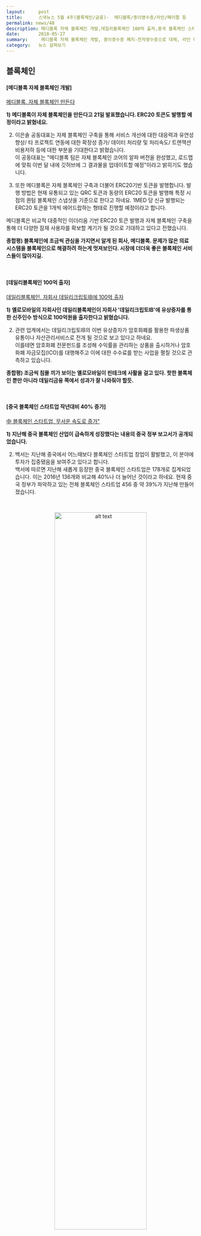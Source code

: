 ```yaml
---
layout:     post
title:      스낵뉴스 5월 4주(블록체인/금융)-  메디블록/종이영수증/라인/페이팔 등
permalink: news/48
description: 메디블록 자체 블록체인 개발,데일리블록체인 100억 출자,중국 블록체인 스타트업 작년대비 40% 증가,중국은행 빈곤퇴치 위해 블록체인 도입,카카오 '카카오G' 설립,모건스탠리 자체 알렉사 스킬 제공,뱅크오브아메리카 AI 비서 에리카 도입,KB국민은행 스마트오더 출시,종이영수증 폐지/전자영수증으로 대체,라인 대만 아이패스 최대주주 차지,페이팔 구글계정 전체 통합,페이팔 아이제틀 인수,교보생명 KISA와 인슈어테크 MOU 체결,미래에셋 핀테크랩 설립,노르디아뱅크 로보 어드바이저 도입
date:       2018-05-27
summary:     메디블록 자체 블록체인 개발, 종이영수증 폐지-전자영수증으로 대체, 라인 대만 아이패스 최대주주 차지, 페이팔 아이제틀 인수 등
category:   뉴스 살펴보기
---
```


## 블록체인 

#### [메디블록 자체 블록체인 개발]

[메디블록, 자체 블록체인 만든다](http://news.naver.com/main/read.nhn?mode=LSD&mid=shm&sid1=105&oid=293&aid=0000022112)

<strong>1) 메디블록이 자체 블록체인을 만든다고 21일 발표했습니다. ERC20 토큰도 발행할 예정이라고 밝혔네요.</strong>

2) 이은솔 공동대표는 자체 블록체인 구축을 통해 서비스 개선에 대한 대응력과 유연성 향상/ 타 프로젝트 연동에 대한 확장성 증가/ 데이터 처리량 및 처리속도/ 트랜잭션 비용저하 등에 대한 부분을 기대한다고 밝혔습니다.   
이 공동대표는 "메디블록 팀은 자체 블록체인 코어의 알파 버전을 완성했고, 로드맵에 맞춰 이번 달 내에 깃허브에 그 결과물을 업데이트할 예정"이라고 밝히기도 했습니다.

3) 또한 메디블록은 자체 블록체인 구축과 더불어 ERC20기반 토큰을 발행합니다. 
발행 방법은 현재 유통되고 있는 QRC 토큰과 동량의 ERC20 토큰을 발행해 특정 시점의 퀀텀 블록체인 스냅샷을 기준으로 한다고 하네요. 
1MED 당 신규 발행되는 ERC20 토큰을 1개씩 에어드랍하는 형태로 진행할 예정이라고 합니다.

메디블록은 비교적 대중적인 이더리움 기반 ERC20 토큰 발행과 자체 블록체인 구축을 통해 더 다양한 잠재 사용자를 확보할 계기가 될 것으로 기대하고 있다고 전했습니다.

<strong>종합평) 블록체인에 조금씩 관심을 가지면서 알게 된 회사, 메디블록. 문제가 많은 의료 시스템을 블록체인으로 해결하려 하는게 멋져보인다. 시장에 더더욱 좋은 블록체인 서비스들이 많아지길.</strong>

<br>

#### [데일리블록체인 100억 출자]

[데일리블록체인, 자회사 데일리크립토IB에 100억 출자](http://news1.kr/articles/?3326237)

<strong>1) 옐로모바일의 자회사인 데일리블록체인이 자회사 '데일리크립토IB'에 유상증자를 통한 신주인수 방식으로 100억원을 출자한다고 밝혔습니다.</strong>

2) 관련 업계에서는 데일리크립토IB의 이번 유상증자가 암호화폐를 활용한 파생상품 유통이나 자산관리서비스로 전개 될 것으로 보고 있다고 하네요.   
이를테면 암호화폐 전문펀드를 조성해 수익률을 관리하는 상품을 출시하거나 암호화폐 자금모집(ICO)를 대행해주고 이에 대한 수수료를 받는 사업을 펼칠 것으로 관측하고 있습니다.

<strong>종합평) 조금씩 침몰 끼가 보이는 옐로모바일이 핀테크에 사활을 걸고 있다. 핫한 블록체인 뿐만 아니라 데일리금융 쪽에서 성과가 잘 나와줘야 할듯.</strong>

<br>

#### [중국 블록체인 스타트업 작년대비 40% 증가]

[中 블록체인 스타트업, 무서운 속도로 증가"](http://www.zdnet.co.kr/news/news_view.asp?artice_id=20180522142530)

<strong>1) 지난해 중국 블록체인 산업이 급속하게 성장했다는 내용의 중국 정부 보고서가 공개되었습니다.</strong>

2) 백서는 지난해 중국에서 어느때보다 블록체인 스타트업 창업이 활발했고, 이 분야에 투자가 집중됐음을 보여주고 있다고 합니다.  
백서에 따르면 지난해 새롭게 등장한 중국 블록체인 스타트업은 178개로 집계되었습니다. 이는 2016년 136개와 비교해 40%나 더 늘어난 것이라고 하네요. 
현재 중국 정부가 파악하고 있는 전체 블록체인 스타트업 456 중 약 39%가 지난해 만들어졌습니다.

<br>

<p align ="middle">	
 <img src="http://image.zdnet.co.kr/2018/05/22/lyk_5pMzvcHG1JxCbadb.jpg" alt="alt text" width = "70%">
</p>

<br>


3) 백서에는 블록체인 기술에 대한 투자도 최고치에 달했다는 내용도 포함됩니다.   
백서에 따르면 현재까지 249건의 블록체인 기술에 대한 투자가 이뤄졌는데, 그 중 40%인 96건이 지난해 집중되었습니다. 
지난 2014년부터 2016년까지 투자 건수를 모두 합친 것보다 더 많은 투자가 지난해 일어났습니다.​

특히 올해 1분기에는 이미 68건의 투자가 이뤄졌다고 합니다.

<strong>종합평) 인공지능 스피커 시장 뿐만 아니라 블록체인도 활발하다. 대륙은 너무너무 크다. 이제는 예전의 중국이 절대 아니다.</strong>

<br>

#### [중국은행 빈곤퇴치 위해 블록체인 도입]

[중국은행, 티베트 빈곤퇴치 위해 블록체인 사용](http://www.zdnet.co.kr/news/news_view.asp?artice_id=20180525082850&type=det&re=)

<strong>1) 중국 최대 국영은행 중 하나인 중국은행(Bank of China)이 티베트 빈곤 퇴치를 위해 블록체인 기술을 사용합니다.</strong>

2)  중국은행은 중국 남서 지방 티베트 자치구에 기존 클라우드 기반 시스템에 블록체인 기술을 통합 도입해, 빠르게 생활자금을 신청하거나 지원자 매칭을 손쉽게 할 계획을 가지고 있다고 밝혔습니다.
중국은행의 블록체인 기술은 은행 거래와 자금 배분에 대한 보안 검증에 사용되며, 다중 노드 네트워크로 은행 및 자금 지원자와 연결하는 데 이용될 계획이라고 합니다.

3) 중국은행은 티베트 자치구 외에도 간쑤·유난·칭하이 같은 지역에도 비슷한 프로젝트 도입하고 있는데요. 특히 티베트는 지역 빈곤 구제 사무소의 통계에 따르면 33만명이 빈곤층이라고 합니다.

현재 중국 정부는 빈곤 퇴치를 위해 26억달러(약 2조8천100억원)를 배정한 상태입니다.​

<strong>종합평) 빈곤과의 전쟁에 블록체인이 쓰인다. 블록체인은 세상을 어디까지 바꿀 수 있을까.</strong>

<br>


#### [카카오 '카카오G' 설립]

[카카오, 블록체인 사업 지휘할 '카카오G' 설립](http://news.wowtv.co.kr/NewsCenter/News/Read?articleId=A201805240505&t=NN)

<strong>1) 카카오가 지난 3월 블록체인 전문회사 '그라운드X'를 설립하면서 지주회사 역할을 하는 카카오G를 만든 것으로 나타났습니다.</strong>

2) 카카오G의 수장은 카카오인베스트먼트 대표인 박지환 사장이 맡습니다. 기존의 '그라운드X'는 카카오 G가 지주사 역할을 함에 따라 카카오의 손자회사가 됩니다.
지주사인 카카오G는 투자 및 사업방향을 결정하며, 그 자회사격인 그라운드X는 블록체인 서비스를 맡을 전망입니다. 

<br>



- - -

## 금융

#### [모건스탠리 자체 알렉사 스킬 제공]

[ 모건스탠리, 은행 업무에 아마존 '알렉사' 활용](http://news.naver.com/main/read.nhn?mode=LSD&mid=shm&sid1=105&oid=092&aid=0002137949)

<strong>1) 모건스탠리가 은행 고객이 음성 명령을 사용해 거래하거나 정보를 얻을 수 있게 하기 위해 '알렉사 스킬 키트'를 이용, 서비스를 제공합니다.</strong>

2) 서비스에는 모건스태리가 조사한 최신 인사이트 및 시장 분석, 트랜드가 포함되며, 미국의 퀴즈쇼 jeopardy같은 금융 용어 게임도 제공한다고 합니다.

<strong>종합평) 최근에 알렉사 스킬 하나를 개발 중인데, 한번 참고해봐야겠다. </strong>

<br>


#### [뱅크오브아메리카 AI 비서 에리카 도입]

[ 뱅크오브아메리카, AI 금융 비서 '에리카' 도입](http://news.naver.com/main/read.nhn?mode=LSD&mid=shm&sid1=105&oid=092&aid=0002137938)

<strong>1) 뱅크오브아메리카는 지난 3월 첫 선을 보인 AI 비서 에리카를 18일 공식 출시한다고 발표했습니다. </strong>

2) 에리카는 뱅크오브아메리카 앱에서 음성인식, 문자인식, 동작인식 등 기술을 기반으로 구동되며 이용자의 과거 쇼핑 내역을 통해 거래 패턴을 분석하고, 가까운 ATM 기기 검색, 내점 예약 관리 등의 역할을 수행하게 됩니다.   
또한 고객들의 거래 정보를 자가학습하면서 금융 서비스를 고도화하도록 설계되었다고 하네요.

<br>


#### [KB국민은행 스마트오더 출시]

[동네 커피점도 스타벅스처럼 '스마트오더'…수수료 확 준다](http://news.mt.co.kr/mtview.php?no=2018052009054977611)

<strong>1) KB국민카드는 핀테크업체 페이민트와의 협업을 통해 PG(결제대행)사를 거치지 않는 스마트오더 서비스를 개발해 시범 운영을 시작합니다. </strong>

2) 스마트오더는 스타벅스 ‘사이렌오더’처럼 스마트폰으로 미리 원하는 상품을 주문, 결제하면 매장에서 대기시간 없이 상품을 받을 수 있는 서비스입니다. 

3) 지금까지 스마트오더를 사용하기 위해서 카드 가맹점은 월 3만원 정도의 사용료와 약 3%의 PG수수료를 내야 했습니다.   
스마트오더가 PG사와 연동된 결제방식을 사용했기 때문인데요.   
예를 들어 월 매출이 500만원이고 이중 스마트오더 매출이 400만원이라고 하면 가맹점은 사용료 3만원과 PG수수료 12만원 등 총 15만원을 부담한다.  

헌데 국민카드와 페이민트가 개발한 스마트오더 서비스는 PG사를 끼지 않고 결제가 가능합니다.    
가맹점은 3%의 PG수수료 대신 자신의 연매출 기준에 맞는 가맹점 수수료를 내면 됩니다.  
연매출은 3억원 이하는 0.8%의 가맹점 수수료가 적용됩니다.   
따라서 스마트오더 매출 400만원에 해당하는 수수료는 3만2000원으로 수수료 부담은 70% 이상 줄어듭니다.   
사용료를 합친 비용 부담도 4만6000원으로 기존 방식의 절반 수준에 불과하게 됩니다.

4) 이번 서비스는 금융위원회가 추진 중인 금융규제 테스트베드의 하나로 진행됩니다. 금융규제 테스트베드는 핀테크기업들이 개발한 금융서비스에 대한 사용권을 금융회사가 위탁받아 시범 운영하는 제도입니다.   
현재 국민카드는 올해 상반기 중으로 제주지역 100개 가맹점으로 시범 서비스 대상을 확대하고 연말까지 시범 서비스를 진행할 계획이라고 하네요. 

<strong>종합평)좋은 서비스가 하나 나온 듯 하다. 국민카드 입장에서는 데이터를 얻고, 중소업체 입장에서는 비용절감이 되니 윈윈이 될 수 있을듯. </strong>

<br>

#### [종이영수증 폐지, 전자영수증으로 대체 ]

[정부, 종이영수증 없앤다…전자영수증으로 완전대체](http://news1.kr/articles/?3325209)

<strong>1) 정부가 이르면 연말부터 종이영수증을 전자영수증으로 대체할 예정이라고 합니다. </strong>  
보관중인 정부의 종이영수증도 순차적으로 모두 폐기됩니다.

2) 앞으로 정부사업 수행기관은 카드사로부터 신용카드 거래정보를 전송받아 '전자영수증' 형태로 보관할 수 있게 되었습니다.  
전자영수증 정보처리시스템이 없는 경우, 공인전자문서센터에 보관해 카드사용 영수증 보관을 갈음합니다.

기존에 보관하던 종이 영수증은 이르면 올해 말부터 단계적으로 폐기합니다. 우선 과기정통부 소관 사업부터 추진한 이후 전 부처에서 전자영수증 사용 및 종이영수증 폐기를 확대할 방침이라고 하네요.

<strong>종합평) 해마다 예산·기금 사업비 관련 종이 영수증 4800만건이 종이 형태로 낭비되어왔다고 한다. 좋은 사례인듯.</strong>

<br>

#### [라인 대만 아이패스 최대주주 차지]

[네이버 라인, 대만 1위 결제업체 최대주주 됐다](http://news.hankyung.com/article/2018052494281)

<strong>1) 네이버의 일본 자회사인 라인이 대만 1위 온·오프라인 간편결제 대행업체인 아이패스(iPASS)의 최대주주 자리를 차지했습니다. </strong>

<br>

<p align ="middle">	
 <img src="http://img.hankyung.com/photo/201805/AA.16797923.1.jpg" alt="alt text" width = "70%">
</p>

<br>

2) 이 회사가 발급하는 교통카드 ‘iPASS’는 대만 모든 지역의 편의점, 식당 등 오프라인 매장과 온라인 마켓에서 사용할 수 있습니다.   
네이버 관계자는 “iPASS는 대만에서 유일하게 교통 IC카드의 발행과 전자결제 업무를 할 수 있는 회사”,   
“현지에서 모바일 결제 서비스인 라인페이 사업을 확대할 계획”이라고 설명했습니다. 

3) 라인은 이번 지분 인수로 아시아 간편결제 시장 영향력을 더욱 확대할 수 있게 되었습니다.   
현재 대만의 라인페이 이용자 수는 지난 1월 220만 명을 돌파했으며 대만 CTBC은행과 라인페이가 제휴한 신용·체크카드는 100만 장 이상 발급됐습니다.   
또한 라인은 대만의 ‘국민 모바일 메신저’(전체 인구의 76.4%인 1800만 명 이용)로 불리우고 있습니다.

라인이 iPASS의 최대주주가 된 만큼 대만에 인터넷은행을 설립할 것이라는 전망도 나오고 있습니다.   
대만 정부는 올 들어 ‘규제 샌드박스(신기술 도입 시 규제를 일정 기간 유예해 주는 제도)’를 도입했으며 오프라인 지점이 필요 없는 인터넷은행 허용을 검토하고 있다고 하네요.

<strong>종합평) 글로벌 라인페이 이용자 수는 지난해 12월 기준 4000만 명. 최근 1년 동안 글로벌 라인페이 거래액은 약 4조6585억원. 특히 아시아,동남아 시장에선 진짜 깡패다.  </strong>

<br>

#### [페이팔 구글계정 전체 통합]

[페이팔, 구글 계정과 완전히 통합한다](http://www.kinews.net/news/articleView.html?idxno=200056)

<strong>1) 페이팔과 구글 계정이 완전히 통합됩니다.</strong>

2) 기존의 구글과 페이팔의 결합은 단순한 서비스 이동에 불과했습니다.   
어떤 상품을 구입하기 위해서는 구글 페이를 통해 페이팔을 사용해야 했고, 돈을 송금하려면 페이팔 소유의 벤모를 활용했다는데요. 

앞으로는 페이팔 로그인만 한다면 모든 서비스를 이용할 수 있게 되었습니다.
이제 페이팔 계정을 구글에 한번만 추가한다면 구글 플레이, 유튜브, 지메일, 구글 스토어, 구글 페이 등으로 구성된 구글 생태계를 바로 이용 가능하다고 하네요.

<br>

#### [페이팔 아이제틀 인수]

[페이팔, 스웨덴 핀테크社 '아이제틀' 22억 달러 인수](http://www.zdnet.co.kr/news/news_view.asp?artice_id=20180521065038)

<strong>1) 페이팔이 스웨덴에 본사를 둔 아이제틀(iZettle)을 22억달러(약 2조3천800억원)에 인수합니다.</strong>

2) 아이제틀은 소매점이나 중소기업 등에 지불, 자금 관리 서비스를 원스톱으로 제공하는 기업입니다. 현재 IPO을 작년부터 준비 중인 상태입니다.

​3) 현재 페이팔은 미국 모바일 결제기업인 '스퀘어(Squre)' 등과 경쟁 상태입니다. 
스퀘어는 오프라인 중소기업 소매 결제를 핵심 사업으로 진행하면서 송금 사업을 성장시키는 중인데요. 
페이팔은 비슷한 사업에서 성과를 낸 아이제틀 인수가 스퀘어의 시장 성장세를 견제할 수 있는 카드로 보았고 이번 인수를 진행했습니다.

<strong>종합평) 중소업체 시장에서 페이팔이 카드를 꺼내들었다. 스퀘어가 이 부분에서 잘 나가면서 송금으로 진출하니 스퀘어를 견제하려는 모습으로 보인다. </strong>

<br>

#### [교보생명 KISA와 인슈어테크 MOU 체결]

[교보생명, 한국인터넷진흥원(KISA)과 인슈어테크 교류 MOU](http://www.seoulfn.com/news/articleView.html?idxno=307241)

<strong>1) 교보생명이 KISA와 인슈어테크 활성화를 위한 포괄적 업무협약(MOU)를 체결했다고 밝혔습니다.</strong>

2) 한국인터넷진흥원(Korea Internet & Security Agency, KISA)은 ICT 기반의 안전한 디지털 정보사회를 구현하고 인터넷산업의 글로벌 경쟁력을 확보하기 위해 설립된 과기부 산하의 준정부기관입니다.

교보생명은 KISA와의 이번 업무제휴를 통해 유망 인슈어테크 스타트업 발굴/ 인슈어테크 기업 사업화 지원/ 블록체인 확산을 위한 기술교류/ 인터넷 이용환경 개선 등 인슈어테크 활성화에 적극 나설 예정이라고 전했습니다.
 
3) 교보생명은 먼저 KISA의 핀테크 기술지원센터와 공동으로 인슈어테크 기업이나 스타트업을 선발하고 인큐베이팅을 지원합니다. 
또한 예비창업자나 스타트업 육성을 위해 KISA와 함께 핀테크 아카데미를 운영할 예정이라고 합니다.
인슈어테크 기업을 발굴하기 위해 해커톤(Hackathon) 대회도 개최할 계획이라고 하네요.

<br>


#### [미래에셋 핀테크랩 설립]

[미래에셋대우, 증권업계 최초 '핀테크랩' 설립](http://news.inews24.com/php/news_view.php?g_serial=1096481&g_menu=022300&rrf=nv)

<strong>1) 미래에셋대우가 증권업계에서는 처음으로 핀테크랩을 설립합니다.</strong>

2) 미래에셋대우는 핀테크 기업, 엑셀러레이터, 벤처캐피탈(VC) 등의 핀테크 유관기관 및 IT 기업 등과 함께 '미래에셋 디지털 혁신 플랫폼' 홈페이지를 오픈했다고 밝혔습니다.
미래에셋 디지털 혁신 플랫폼은 핀테크 허브, 핀테크 파트너십 프로그램, 이노베이션 랩스(LABS)로 구성돼 있으며, 핀테크 기업의 육성과 성장을 위해 유기적으로 운영됩니다. 

3) 미래에셋대우는 미래에셋그룹이 보유한 15개국 글로벌 법인 네트워크를 통해 핀테크 기업의 글로벌 진출과 투자 유치를 지원하고, 과제 수행을 위한 기술 지원, 서비스 사전 검증 등에도 나설 예정이라고 합니다.

1차적으로는 금융투자업과 관련된 서비스 개선 쪽을 생각하고 있으며, 이후 더 나아가 금융전반과 관련해 신기술로 바꿔나갈 수 있는 부분까지 확대하겠다는 계획입니다.

따라서 지금은 미래에셋대우에 우선 서비스를 적용하고, 이후 핀테크 영역을 미래에셋생명이나 미래에셋운용 등 그룹 계열사까지 확대하기로 전했습니다. 

<br>

#### [노르디아뱅크 로보 어드바이저 도입]

[덴마크 '노르디아 뱅크', 로보 어드바이저 '노라' 도입](http://www.irobotnews.com/news/articleView.html?idxno=14000)

<strong>1) 북유럽에서 가장 큰 은행인 덴마크 노르디아뱅크(Nordea Bank AB)가 로보 어드바이저 '노라(Nora)'를 도입했습니다.</strong>

2) 노라는 매년 은행으로부터 예금 조언을 구하는 50만명 고객의 4%인 2만명에 대한 투자 자문을 시작하게 됩니다.   
노르디아뱅크는 이 수치를 2~3년 내에 약 200만명으로 늘릴 계획이라고 밝혔습니다.
현재 노라의 고객 대부분은 소위 밀레니엄 세대(40세 미만)이지만 50~60세 여성들에게도 인기가 있다고 합니다.


3) 노르디아는 이미 스웨덴의 고객에게 로봇 자문을 제공하고 있으며 핀란드에서도 서비스를 시작했습니다.   
노르디아는 올해 여름에 노르웨이에서도 노라를 운영한다는 계획을 갖고 있다고 전했습니다.

<strong>종합평) 유럽, 아시아, 미국 어디서든 핀테크 열풍이다. 특히 현재 전 세계적으로 스타트업들이 기존의 대형은행들이 하던 영역을 잡아먹고 있어 전통 은행들의 입지가 좁아지고 있는데, 노르디아 뱅크도 그런 위기의식의 일환으로 핀테크 기반 서비스를 내놓는 것 같다.</strong>

<br>
 
